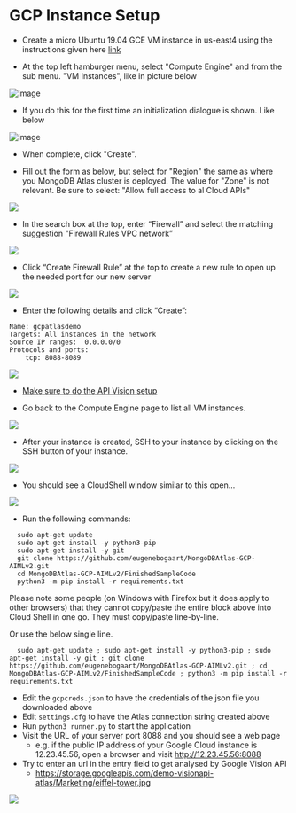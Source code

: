 # GCP Instance Setup
* Create a micro Ubuntu 19.04 GCE VM instance in us-east4 using the instructions given here [link](https://www.google.com/url?q=https://cloud.google.com/compute/docs/quickstart-linux&sa=D&ust=1560383195254000)

* At the top left hamburger menu, select "Compute Engine" and from the sub menu. "VM Instances", like in picture below

![image](images/newss04a.png)

* If you do this for the first time an initialization dialogue is shown. Like below

![image](images/newss04b.png)

* When complete, click "Create".

* Fill out the form as below, but select for "Region" the same as where you MongoDB Atlas cluster is deployed. The value for "Zone" is not relevant.  Be sure to select: "Allow full access to al Cloud APIs"

![](images/newss04c.png)

* In the search box at the top, enter “Firewall” and select the matching suggestion "Firewall Rules VPC network”

![](images/image19.png)

* Click “Create Firewall Rule” at the top to create a new rule to open up the needed port for our new server

![](images/image18.png)

* Enter the following details and click “Create”:
```
Name: gcpatlasdemo
Targets: All instances in the network
Source IP ranges:  0.0.0.0/0
Protocols and ports:  
    tcp: 8088-8089
``` 
![](images/newss04d.png)

* [Make sure to do the API Vision setup](GCPVisionSetup.md)

* Go back to the Compute Engine page to list all VM instances.

![](images/image27.png)

* After your instance is created, SSH to your instance by clicking on the SSH button of your instance.

![](images/image16.png)

* You should see a CloudShell window similar to this open...

![](images/image7.png)

* Run the following commands:

```
  sudo apt-get update
  sudo apt-get install -y python3-pip
  sudo apt-get install -y git
  git clone https://github.com/eugenebogaart/MongoDBAtlas-GCP-AIMLv2.git
  cd MongoDBAtlas-GCP-AIMLv2/FinishedSampleCode
  python3 -m pip install -r requirements.txt
```

Please note some people (on Windows with Firefox but it does apply to other browsers) that they cannot copy/paste the entire block above into Cloud Shell in one go. They must copy/paste line-by-line.  

Or use the below single line.

```
  sudo apt-get update ; sudo apt-get install -y python3-pip ; sudo apt-get install -y git ; git clone https://github.com/eugenebogaart/MongoDBAtlas-GCP-AIMLv2.git ; cd MongoDBAtlas-GCP-AIMLv2/FinishedSampleCode ; python3 -m pip install -r requirements.txt
```
 

* Edit the `gcpcreds.json` to have the credentials of the json file you downloaded above
* Edit `settings.cfg` to have the Atlas connection string created above
* Run `python3 runner.py` to start the application
* Visit the URL of your server port 8088 and you should see a web page
  * e.g. if the public IP address of your Google Cloud instance is 12.23.45.56, open a browser and visit http://12.23.45.56:8088
* Try to enter an url in the entry field to get analysed by Google Vision API
  * https://storage.googleapis.com/demo-visionapi-atlas/Marketing/eiffel-tower.jpg

![](images/newss02.png)
